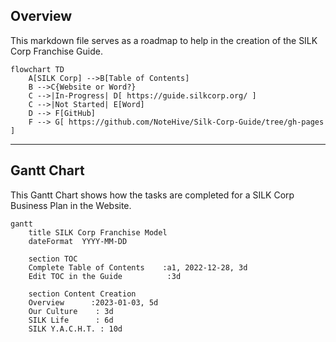 ## Overview

This markdown file serves as a roadmap to help in the creation of the SILK Corp Franchise Guide.

```mermaid
flowchart TD
    A[SILK Corp] -->B[Table of Contents]
    B -->C{Website or Word?}
    C -->|In-Progress| D[ https://guide.silkcorp.org/ ]
    C -->|Not Started| E[Word]
    D --> F[GitHub]
    F --> G[ https://github.com/NoteHive/Silk-Corp-Guide/tree/gh-pages ]
```

---

## Gantt Chart

This Gantt Chart shows how the tasks are completed for a SILK Corp Business Plan in the Website.

```mermaid
gantt
    title SILK Corp Franchise Model
    dateFormat  YYYY-MM-DD

    section TOC
    Complete Table of Contents    :a1, 2022-12-28, 3d
    Edit TOC in the Guide          :3d

    section Content Creation
    Overview      :2023-01-03, 5d
    Our Culture    : 3d
    SILK Life      : 6d
    SILK Y.A.C.H.T. : 10d
    
```
